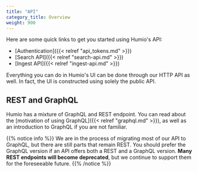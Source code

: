 ```yaml
---
title: "API"
category_title: Overview
weight: 900
---
```


Here are some quick links to get you started using Humio's API:

- [Authentication]({{< relref "api_tokens.md" >}})
- [Search API]({{< relref "search-api.md" >}})
- [Ingest API]({{< relref "ingest-api.md" >}})

Everything you can do in Humio's UI can be done through our HTTP API as well.
In fact, the UI is constructed using solely the public API.


## REST and GraphQL

Humio has a mixture of GraphQL and REST endpoint. You can read about the
[motivation of using GraphQL]({{< relref "graphql.md" >}}),
as well as an introduction to GraphQL if you are not familiar.

{{% notice info %}}
We are in the process of migrating most of our API to GraphQL, but there are
still parts that remain REST. You should prefer the GraphQL version if an API
offers both a REST and a GraphQL version. **Many REST endpoints will become
deprecated**, but we continue to support them for the foreseeable future.
{{% /notice %}}
